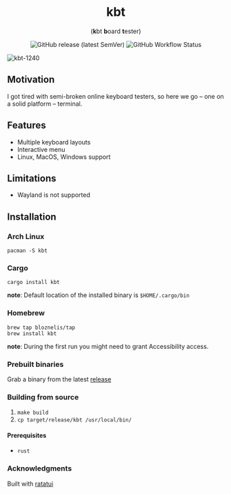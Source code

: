 <h1 align=center> kbt </h1>

<p align=center> (<b>k</b>bt <b>b</b>oard <b>t</b>ester) </p>
<p align=center> <img alt="GitHub release (latest SemVer)" src="https://img.shields.io/github/v/release/bloznelis/kbt"> <img alt="GitHub Workflow Status" src="https://img.shields.io/github/actions/workflow/status/bloznelis/kbt/ci.yaml"> </p>

![kbt-1240](https://github.com/bloznelis/kbt/assets/33397865/d9af5ee9-c981-4be7-bcc7-144f3485805a)

## Motivation
I got tired with semi-broken online keyboard testers, so here we go – one on a solid platform – terminal.

## Features
  * Multiple keyboard layouts
  * Interactive menu
  * Linux, MacOS, Windows support

## Limitations
* Wayland is not supported

## Installation
### Arch Linux
`pacman -S kbt`

### Cargo
`cargo install kbt`

**note**: Default location of the installed binary is `$HOME/.cargo/bin`

### Homebrew

```
brew tap bloznelis/tap
brew install kbt
```

**note**: During the first run you might need to grant Accessibility access.

### Prebuilt binaries
Grab a binary from the latest [release](https://github.com/bloznelis/kbt/releases)

### Building from source
  1. `make build`
  2. `cp target/release/kbt /usr/local/bin/`

#### Prerequisites
  * `rust`

### Acknowledgments
Built with [ratatui](https://github.com/ratatui-org/ratatui)
